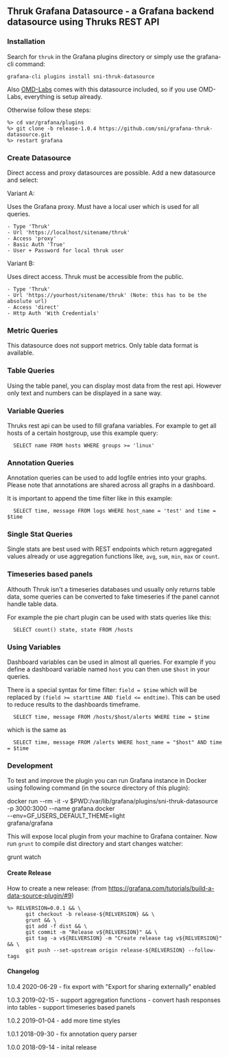 ## Thruk Grafana Datasource - a Grafana backend datasource using Thruks REST API

### Installation

Search for `thruk` in the Grafana plugins directory or simply use the grafana-cli command:

    grafana-cli plugins install sni-thruk-datasource

Also [OMD-Labs](https://labs.consol.de/omd/) comes with this datasource included, so if
you use OMD-Labs, everything is setup already.

Otherwise follow these steps:

    %> cd var/grafana/plugins
    %> git clone -b release-1.0.4 https://github.com/sni/grafana-thruk-datasource.git
    %> restart grafana


### Create Datasource

Direct access and proxy datasources are possible.
Add a new datasource and select:

Variant A:

Uses the Grafana proxy. Must have a local user which is used for all queries.

    - Type 'Thruk'
    - Url 'https://localhost/sitename/thruk'
    - Access 'proxy'
    - Basic Auth 'True'
    - User + Password for local thruk user


Variant B:

Uses direct access. Thruk must be accessible from the public.

    - Type 'Thruk'
    - Url 'https://yourhost/sitename/thruk' (Note: this has to be the absolute url)
    - Access 'direct'
    - Http Auth 'With Credentials'

### Metric Queries
This datasource does not support metrics. Only table data format is available.

### Table Queries

Using the table panel, you can display most data from the rest api. However
only text and numbers can be displayed in a sane way.

### Variable Queries

Thruks rest api can be used to fill grafana variables. For example to get all
hosts of a certain hostgroup, use this example query:

```
  SELECT name FROM hosts WHERE groups >= 'linux'
```

### Annotation Queries

Annotation queries can be used to add logfile entries into your graphs.
Please note that annotations are shared across all graphs in a dashboard.

It is important to append the time filter like in this example:

```
  SELECT time, message FROM logs WHERE host_name = 'test' and time = $time
```

### Single Stat Queries
Single stats are best used with REST endpoints which return aggregated values
already or use aggregation functions like, `avg`, `sum`, `min`, `max` or `count`.

### Timeseries based panels
Althouth Thruk isn't a timeseries databases und usually only returns table
data, some queries can be converted to fake timeseries if the panel cannot
handle table data.

For example the pie chart plugin can be used with stats queries like this:

```
  SELECT count() state, state FROM /hosts
```

### Using Variables

Dashboard variables can be used in almost all queries. For example if you
define a dashboard variable named `host` you can then use `$host` in your
queries.

There is a special syntax for time filter: `field = $time` which will be
replaced by `(field >= starttime AND field <= endtime)`. This can be used to
reduce results to the dashboards timeframe.

```
  SELECT time, message FROM /hosts/$host/alerts WHERE time = $time
```

which is the same as

```
  SELECT time, message FROM /alerts WHERE host_name = "$host" AND time = $time
```

### Development

To test and improve the plugin you can run Grafana instance in Docker using
following command (in the source directory of this plugin):

  docker run --rm -it -v $PWD:/var/lib/grafana/plugins/sni-thruk-datasource \
           -p 3000:3000 --name grafana.docker \
           --env=GF_USERS_DEFAULT_THEME=light \
           grafana/grafana

This will expose local plugin from your machine to Grafana container. Now
run `grunt` to compile dist directory and start changes watcher:

  grunt watch

#### Create Release

How to create a new release:
(from https://grafana.com/tutorials/build-a-data-source-plugin/#9)

    %> RELVERSION=0.0.1 && \
          git checkout -b release-${RELVERSION} && \
          grunt && \
          git add -f dist && \
          git commit -m "Release v${RELVERSION}" && \
          git tag -a v${RELVERSION} -m "Create release tag v${RELVERSION}" && \
          git push --set-upstream origin release-${RELVERSION} --follow-tags




#### Changelog

1.0.4  2020-06-29
    - fix export with "Export for sharing externally" enabled

1.0.3  2019-02-15
    - support aggregation functions
    - convert hash responses into tables
    - support timeseries based panels

1.0.2  2019-01-04
    - add more time styles

1.0.1  2018-09-30
    - fix annotation query parser

1.0.0  2018-09-14
    - inital release
